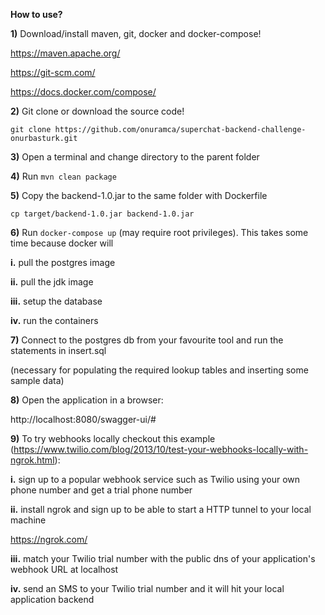 **How to use?**

**1)** Download/install maven, git, docker and docker-compose!

https://maven.apache.org/

https://git-scm.com/

https://docs.docker.com/compose/

**2)** Git clone or download the source code!

`git clone https://github.com/onuramca/superchat-backend-challenge-onurbasturk.git`

**3)** Open a terminal and change directory to the parent folder

**4)** Run `mvn clean package`

**5)** Copy the backend-1.0.jar to the same folder with Dockerfile

`cp target/backend-1.0.jar backend-1.0.jar`

**6)** Run `docker-compose up` (may require root privileges). This takes some time because docker will

**i.** pull the postgres image

**ii.** pull the jdk image

**iii.** setup the database 

**iv.** run the containers

**7)** Connect to the postgres db from your favourite tool and run the statements in insert.sql 

(necessary for populating the required lookup tables and inserting some sample data)

**8)** Open the application in a browser:

http://localhost:8080/swagger-ui/#

**9)** To try webhooks locally checkout this example (https://www.twilio.com/blog/2013/10/test-your-webhooks-locally-with-ngrok.html):

**i.** sign up to a popular webhook service such as Twilio using your own phone number and get a trial phone number

**ii.** install ngrok and sign up to be able to start a HTTP tunnel to your local machine

https://ngrok.com/

**iii.** match your Twilio trial number with the public dns of your application's webhook URL at localhost

**iv.** send an SMS to your Twilio trial number and it will hit your local application backend






